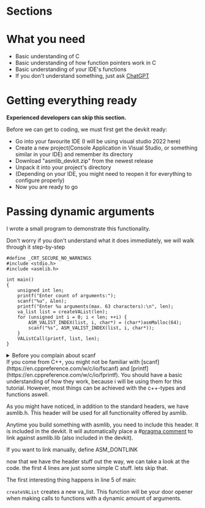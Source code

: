 # Sections

# What you need
- Basic understanding of C
- Basic understanding of how function pointers work in C
- Basic understanding of your IDE's functions
- If you don't understand something, just ask [ChatGPT](https://chatgpt.com/)

# Getting everything ready
**Experienced developers can skip this section.**

Before we can get to coding, we must first get the devkit ready:
- Go into your favourite IDE (I will be using visual studio 2022 here)
- Create a new project(Console Application in Visual Studio, or something similar in your IDE) and remember its directory
- Download "asmlib_devkit.zip" from the newest release
- Unpack it into your project's directory
- (Depending on your IDE, you might need to reopen it for everything to configure properly)
- Now you are ready to go

# Passing dynamic arguments
I wrote a small program to demonstrate this functionality.

Don't worry if you don't understand what it does immediately, we will walk through it step-by-step
```
#define _CRT_SECURE_NO_WARNINGS
#include <stdio.h>
#include <asmlib.h>

int main()
{
    unsigned int len;
    printf("Enter count of arguments:");
    scanf("%u", &len);
    printf("Enter %u arguments(max. 63 characters):\n", len);
    va_list list = createVAList(len);
    for (unsigned int i = 0; i < len; ++i) {
        ASM_VALIST_INDEX(list, i, char*) = (char*)asmMalloc(64);
        scanf("%s", ASM_VALIST_INDEX(list, i, char*));
    }
    VAListCall(printf, list, len);
}
```
<details>
  <summary>Before you complain about scanf</summary>
  Yes, i know this demo has a security vulnerability(Buffer overflow).
  However, this is not the point of this demo, and i will be ignoring it for the sake of simplicity.
  DO NOT copy-paste this code into something that will actually be executed somewhere.
</details>
If you come from C++, you might not be familiar with [scanf](https://en.cppreference.com/w/c/io/fscanf) and [printf](https://en.cppreference.com/w/c/io/fprintf). You should have a basic understanding of how they work, 
because i will be using them for this tutorial. However, most things can be achieved with the c++-types and functions aswell.

As you might have noticed, in addition to the standard headers, we have asmlib.h. This header will be used for all functionality offered by asmlib.

Anytime you build something with asmlib, you need to include this header. It is included in the devkit.
It will automatically place a #[pragma comment](https://learn.microsoft.com/de-de/cpp/preprocessor/comment-c-cpp?view=msvc-170) to link against asmlib.lib (also included in the devkit).

If you want to link manually, define ASM_DONTLINK

now that we have the header stuff out the way, we can take a look at the code.
the first 4 lines are just some simple C stuff. lets skip that.

The first interesting thing happens in line 5 of main:

`createVAList` creates a new va_list. This function will be your door opener when making calls to functions with a dynamic amount of arguments.
